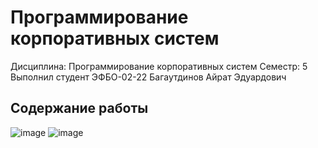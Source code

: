 # Программирование корпоративных систем

Дисциплина: Программирование корпоративных систем
Семестр: 5
Выполнил студент ЭФБО-02-22 Багаутдинов Айрат Эдуардович

## Содержание работы
![image](https://github.com/user-attachments/assets/1464f1ef-9f77-4c83-be64-e9f1c72c05d4)
![image](https://github.com/user-attachments/assets/64e24414-ae7a-471e-b106-24465e5e660f)
